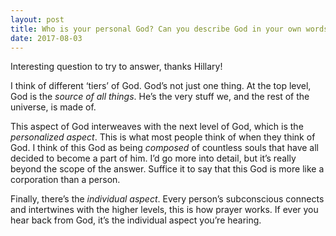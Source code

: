 ```yaml
---
layout: post
title: Who is your personal God? Can you describe God in your own words?
date: 2017-08-03
---
```


<p>Interesting question to try to answer, thanks Hillary!</p><p>I think of different ‘tiers’ of God. God’s not just one thing. At the top level, God is the <i>source of all things</i>. He’s the very stuff we, and the rest of the universe, is made of.</p><p>This aspect of God interweaves with the next level of God, which is the <i>personalized aspect</i>. This is what most people think of when they think of God. I think of this God as being <i>composed</i> of countless souls that have all decided to become a part of him. I’d go more into detail, but it’s really beyond the scope of the answer. Suffice it to say that this God is more like a corporation than a person.</p><p>Finally, there’s the <i>individual aspect</i>. Every person’s subconscious connects and intertwines with the higher levels, this is how prayer works. If ever you hear back from God, it’s the individual aspect you’re hearing.</p>
